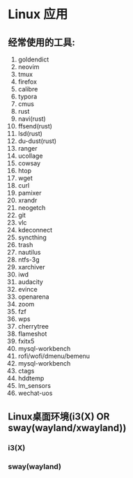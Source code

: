 # Linux 应用

## 经常使用的工具:
1. goldendict
2. neovim
3. tmux
4. firefox
5. calibre
6. typora
7. cmus
8. rust
9. navi(rust)
10. ffsend(rust)
11. lsd(rust)
11. du-dust(rust)
12. ranger
13. ucollage
14. cowsay
15. htop
16. wget
17. curl
18. pamixer
19. xrandr
20. neogetch
21. git
22. vlc
23. kdeconnect
24. syncthing
25. trash
26. nautilus
27. ntfs-3g
28. xarchiver
29. iwd
30. audacity
31. evince
32. openarena
33. zoom
33. fzf
33. wps
33. cherrytree
33. flameshot
33. fxitx5
33. mysql-workbench
33. rofi/wofi/dmenu/bemenu
33. mysql-workbench
33. ctags
33. hddtemp
34. lm_sensors
35. wechat-uos

## Linux桌面环境(i3(X) OR sway(wayland/xwayland))
### i3(X)



### sway(wayland)

